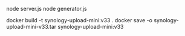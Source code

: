 node server.js
node generator.js

docker build -t synology-upload-mini:v33 .
docker save -o synology-upload-mini-v33.tar synology-upload-mini:v33

